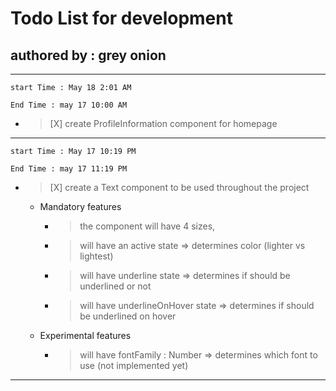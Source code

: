 # Todo List for development
## authored by : grey onion


---
`start Time : May 18 2:01 AM`

`End Time : may 17 10:00 AM`

- > [X] create ProfileInformation component for homepage

---


`start Time : May 17 10:19 PM`

`End Time : may 17 11:19 PM`

- > [X] create a Text component to be used throughout the project
    - Mandatory features
        - > the component will have 4 sizes,
        - > will have an active state => determines color (lighter vs lightest)
        - > will have underline state => determines if should be underlined or not
        - > will have underlineOnHover state => determines if should be underlined on hover
    
    - Experimental features 
        - > will have fontFamily : Number => determines which font to use (not implemented yet)

---

